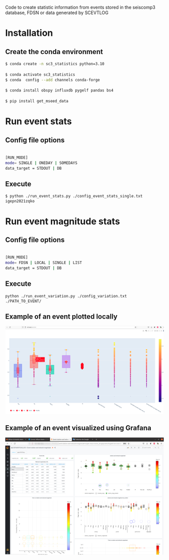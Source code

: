 Code to create statistic information from events stored in the seiscomp3 database, FDSN or data generated by SCEVTLOG

# Installation
## Create the conda environment

``` bash
$ conda create -n sc3_statistics python=3.10

$ conda activate sc3_statistics
$ conda  config --add channels conda-forge

$ conda install obspy influxdb pygelf pandas bs4

$ pip install get_mseed_data

```

# Run event stats

## Config file options

``` bash

[RUN_MODE]
mode= SINGLE | ONEDAY | SOMEDAYS
data_target = STDOUT | DB 

```

## Execute 
```
$ python ./run_event_stats.py ./config_event_stats_single.txt igepn2021zqko

```

# Run event magnitude stats

## Config file options

``` bash

[RUN_MODE]
mode= FDSN | LOCAL | SINGLE | LIST 
data_target = STDOUT | DB 

```
## Execute 
```
python ./run_event_variation.py ./config_variation.txt ./PATH_TO_EVENT/
```

## Example of an event plotted locally 
![example of an event plotted locally ](./images/plotly_local.png)


## Example of an event visualized using Grafana

![example of an event plotted locally ](./images/grafana_dashboard.png)



